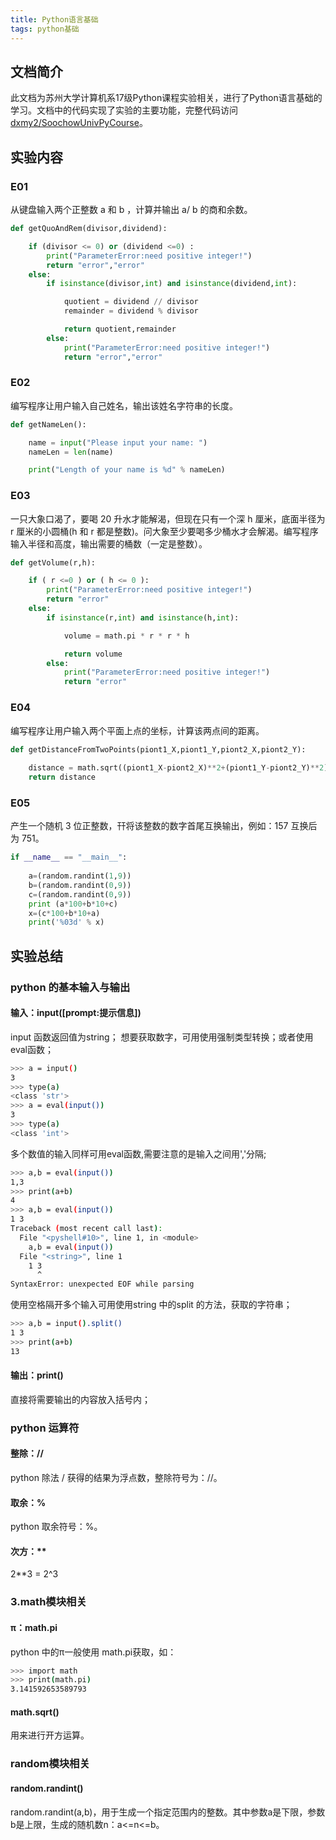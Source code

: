 ```yaml
---
title: Python语言基础
tags: python基础 
---
```


## 文档简介

​		此文档为苏州大学计算机系17级Python课程实验相关，进行了Python语言基础的学习。文档中的代码实现了实验的主要功能，完整代码访问[dxmy2/SoochowUnivPyCourse](https://github.com/dxmy2/SoochowUnivPyCourse)。

## 实验内容

### E01

从键盘输入两个正整数 a 和 b ，计算并输出 a/ b 的商和余数。

```python
def getQuoAndRem(divisor,dividend):

    if (divisor <= 0) or (dividend <=0) :
        print("ParameterError:need positive integer!")
        return "error","error"
    else:
        if isinstance(divisor,int) and isinstance(dividend,int):

            quotient = dividend // divisor
            remainder = dividend % divisor

            return quotient,remainder
        else:
            print("ParameterError:need positive integer!")
            return "error","error"
```

### E02

编写程序让用户输入自己姓名，输出该姓名字符串的长度。

```python
def getNameLen():

    name = input("Please input your name: ")
    nameLen = len(name)

    print("Length of your name is %d" % nameLen)
```

### E03

一只大象口渴了，要喝 20 升水才能解渴，但现在只有一个深 h 厘米，底面半径为 r 厘米的小圆桶(h 和 r 都是整数)。问大象至少要喝多少桶水才会解渴。编写程序输入半径和高度，输出需要的桶数（一定是整数）。

```python
def getVolume(r,h):

    if ( r <=0 ) or ( h <= 0 ):
        print("ParameterError:need positive integer!")
        return "error"
    else:
        if isinstance(r,int) and isinstance(h,int):

            volume = math.pi * r * r * h

            return volume
        else:
            print("ParameterError:need positive integer!")
            return "error"
```

### E04

编写程序让用户输入两个平面上点的坐标，计算该两点间的距离。

```python
def getDistanceFromTwoPoints(piont1_X,piont1_Y,piont2_X,piont2_Y):
    
    distance = math.sqrt((piont1_X-piont2_X)**2+(piont1_Y-piont2_Y)**2)
    return distance
```

### E05

产生一个随机 3 位正整数，幵将该整数的数字首尾互换输出，例如：157 互换后为 751。

```python
if __name__ == "__main__":
    
    a=(random.randint(1,9))
    b=(random.randint(0,9))
    c=(random.randint(0,9))
    print (a*100+b*10+c)
    x=(c*100+b*10+a)
    print('%03d' % x)
```

## 实验总结

### python 的基本输入与输出

#### 输入：input([prompt:提示信息])

input 函数返回值为string；
想要获取数字，可用使用强制类型转换；或者使用eval函数；
```bash
>>> a = input()
3
>>> type(a)
<class 'str'>
>>> a = eval(input())
3
>>> type(a)
<class 'int'>
```

多个数值的输入同样可用eval函数,需要注意的是输入之间用','分隔;
```bash
>>> a,b = eval(input())
1,3
>>> print(a+b)
4
>>> a,b = eval(input())
1 3
Traceback (most recent call last):
  File "<pyshell#10>", line 1, in <module>
    a,b = eval(input())
  File "<string>", line 1
    1 3
      ^
SyntaxError: unexpected EOF while parsing
```
使用空格隔开多个输入可用使用string 中的split 的方法，获取的字符串；
```bash
>>> a,b = input().split()
1 3
>>> print(a+b)
13
```

#### 输出：print()

直接将需要输出的内容放入括号内；

### python 运算符

#### 整除：//

python 除法 / 获得的结果为浮点数，整除符号为：//。

#### 取余：%

python 取余符号：%。

#### 次方：**

2**3 = 2^3 

### 3.math模块相关

#### π：math.pi

python 中的π一般使用 math.pi获取，如：

```bash
>>> import math
>>> print(math.pi)
3.141592653589793
```

#### math.sqrt()

用来进行开方运算。

### random模块相关

#### random.randint()

random.randint(a,b)，用于生成一个指定范围内的整数。其中参数a是下限，参数b是上限，生成的随机数n：a<=n<=b。
